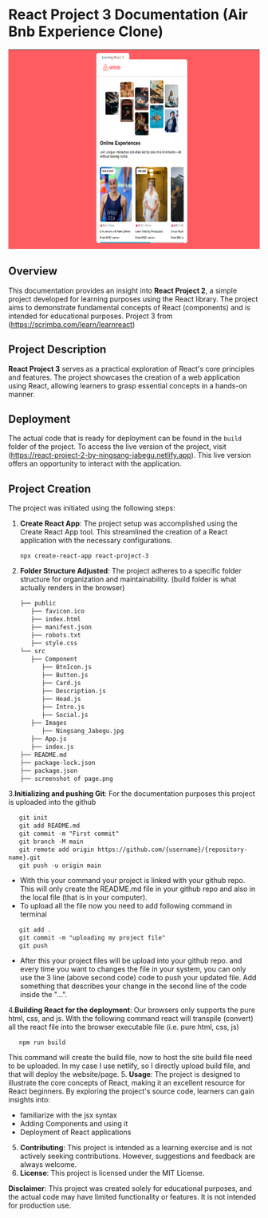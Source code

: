 # React Project 3 Documentation (Air Bnb Experience Clone)

<img src="https://github.com/Ningsang-Jabegu/Learning-React-3/blob/main/Screenshot%20of%20site.png" alt="Project Screenshots" height="400">


## Overview

This documentation provides an insight into **React Project 2**, a simple project developed for learning purposes using the React library. The project aims to demonstrate fundamental concepts of React (components) and is intended for educational purposes. Project 3 from (<a href="https://scrimba.com/learn/learnreact" target="_blank">https://scrimba.com/learn/learnreact</a>)

## Project Description

**React Project 3** serves as a practical exploration of React's core principles and features. The project showcases the creation of a web application using React, allowing learners to grasp essential concepts in a hands-on manner.

## Deployment

The actual code that is ready for deployment can be found in the `build` folder of the project. To access the live version of the project, visit (<a href="https://react-project-2-by-ningsang-jabegu.netlify.app" target="_blank">https://react-project-2-by-ningsang-jabegu.netlify.app</a>). This live version offers an opportunity to interact with the application.

## Project Creation

The project was initiated using the following steps:

1. **Create React App**: The project setup was accomplished using the Create React App tool. This streamlined the creation of a React application with the necessary configurations.

   ```terminal
   npx create-react-app react-project-3
2. **Folder Structure Adjusted**: The project adheres to a specific folder structure for organization and maintainability. (build folder is what actually renders in the browser)
   ```terminal
   ├── public
      ├── favicon.ico
      ├── index.html
      ├── manifest.json
      ├── robots.txt
      ├── style.css
   └── src
      ├── Component
         ├── BtnIcon.js
         ├── Button.js
         ├── Card.js
         ├── Description.js
         ├── Head.js
         ├── Intro.js
         ├── Social.js
      ├── Images
         ├── Ningsang_Jabegu.jpg
      ├── App.js
      ├── index.js
   ├── README.md
   ├── package-lock.json
   ├── package.json
   ├── screenshot of page.png
   
3.**Initializing and pushing Git**: For the documentation purposes this project is uploaded into the github
   ```terminal
      git init
      git add README.md
      git commit -m "First commit"
      git branch -M main
      git remote add origin https://github.com/{username}/{repository-name}.git
      git push -u origin main
   ```
   + With this your command your project is linked with your github repo. This will only create the README.md file in your github repo and also in the local file (that is in your computer).
   + To upload all the file now you need to add following command in terminal
   ```terminal
      git add .
      git commit -m "uploading my project file"
      git push
   ```

   + After this your project files will be upload into your github repo. and every time you want to changes the file in your system, you can only use the 3 line (above second code) code to push your updated file. Add something that describes your change in the second line of the code inside the "...".
   
4.**Building React for the deployment**: Our browsers only supports the pure html, css, and js. With the following command react will transpile (convert) all the react file into the browser executable file (i.e. pure html, css, js)
   ```terminal
      npm run build
   ```
This command will create the build file, now to host the site build file need to be uploaded. In my case I use netlify, so I directly upload build file, and that will deploy the website/page.
5.    **Usage**: The project is designed to illustrate the core concepts of React, making it an excellent resource for React beginners. By exploring the project's source code, learners can gain insights into:

   - familiarize with the jsx syntax
   - Adding Components and using it
   - Deployment of React applications
5. **Contributing**: This project is intended as a learning exercise and is not actively seeking contributions. However, suggestions and feedback are always welcome.
6. **License**: This project is licensed under the MIT License.

**Disclaimer**: This project was created solely for educational purposes, and the actual code may have limited functionality or features. It is not intended for production use.
